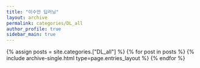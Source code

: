 ```yaml
---
title: "이수안 딥러닝"
layout: archive
permalink: categories/DL_all
author_profile: true
sidebar_main: true
---
```



{% assign posts = site.categories.["DL_all"] %}
{% for post in posts %} {% include archive-single.html type=page.entries_layout %} {% endfor %}